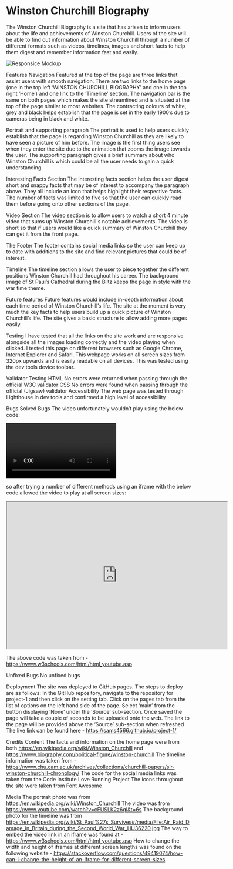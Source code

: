 # Winston Churchill Biography

The Winston Churchill Biography is a site that has arisen to inform users about the life and achievements of Winston Churchill. Users of the site will be able to find out information about Winston Churchill through a number of different formats such as videos, timelines, images and short facts to help them digest and remember information fast and easily. 

![Responsice Mockup](https://github.com/sams4566/project-1/blob/main/media/winston1)




























Features
Navigation
Featured at the top of the page are three links that assist users with smooth navigation. There are two links to the home page (one in the top left ‘WINSTON CHURCHILL BIOGRAPHY’ and one in the top right ‘Home’) and one link to the ‘Timeline’ section.
The navigation bar is the same on both pages which makes the site streamlined and is situated at the top of the page similar to most websites. 
The contracting colours of white, grey and black helps establish that the page is set in the early 1900’s due to cameras being in black and white. 





Portrait and supporting paragraph
The portrait is used to help users quickly establish that the page is regarding Winston Churchill as they are likely to have seen a picture of him before. The image is the first thing users see when they enter the site due to the animation that zooms the image towards the user. 
The supporting paragraph gives a brief summary about who Winston Churchill is which could be all the user needs to gain a quick understanding. 

















Interesting Facts Section
The interesting facts section helps the user digest short and snappy facts that may be of interest to accompany the paragraph above. 
They all include an icon that helps highlight their respective facts.
The number of facts was limited to five so that the user can quickly read them before going onto other sections of the page.









Video Section
The video section is to allow users to watch a short 4 minute video that sums up Winston Churchill's notable achievements. 
The video is short so that if users would like a quick summary of Winston Churchill they can get it from the front page. 










The Footer
The footer contains social media links so the user can keep up to date with additions to the site and find relevant pictures that could be of interest.




Timeline
The timeline section allows the user to piece together the different positions Winston Churchill had throughout his career. 
The background image of St Paul’s Cathedral during the Blitz keeps the page in style with the war time theme.















Future features
Future features would include in-depth information about each time period of Winston Churchill’s life. The site at the moment is very much the key facts to help users build up a quick picture of Winston Churchill’s life. The site gives a basic structure to allow adding more pages easily.

Testing
I have tested that all the links on the site work and are responsive alongside all the images loading correctly and the video playing when clicked.
I tested this page on different browsers such as Google Chrome, Internet Explorer and Safari. 
This webpage works on all screen sizes from 320px upwards and is easily readable on all devices. This was tested using the dev tools device toolbar.

Validator Testing
HTML
No errors were returned when passing through the official W3C validator
CSS
No errors were found when passing through the official (Jigsaw) validator
Accessibility
The web page was tested through Lighthouse in dev tools and confirmed a high level of accessibility



Bugs
Solved Bugs 
The video unfortunately wouldn’t play using the below code:

<video src="https://www.youtube.com/watch?v=cFUSLK2z6qI&t=6s" controls>
                <p></p>
                <a href="https://www.youtube.com/watch?v=cFUSLK2z6qI&t=6s">Link to the video.</a>
            </video>

so after trying a number of different methods using an iframe with the below code allowed the video to play at all screen sizes:

<iframe width="600" height="400" src="https://www.youtube.com/embed/cFUSLK2z6qI" id="video">
</iframe>

The above code was taken from - https://www.w3schools.com/html/html_youtube.asp 

Unfixed Bugs
No unfixed bugs

Deployment
The site was deployed to GitHub pages. The steps to deploy are as follows:
In the GitHub repository, navigate to the repository for project-1 and then click on the setting tab.
Click on the pages tab from the list of options on the left hand side of the page.
Select ‘main’ from the button displaying ‘None’ under the ‘Source’ sub-section.
Once saved the page will take a couple of seconds to be uploaded onto the web. The link to the page will be provided above the ‘Source’ sub-section when refreshed
The live link can be found here - https://sams4566.github.io/project-1/

Credits
Content
The facts and information on the home page were from both https://en.wikipedia.org/wiki/Winston_Churchill and https://www.biography.com/political-figure/winston-churchill 
The timeline information was taken from - https://www.chu.cam.ac.uk/archives/collections/churchill-papers/sir-winston-churchill-chronology/
The code for the social media links was taken from the Code Institute Love Running Project
The icons throughout the site were taken from Font Awesome

Media
The portrait photo was from https://en.wikipedia.org/wiki/Winston_Churchill
The video was from https://www.youtube.com/watch?v=cFUSLK2z6qI&t=6s 
The background photo for the timeline was from https://en.wikipedia.org/wiki/St_Paul%27s_Survives#/media/File:Air_Raid_Damage_in_Britain_during_the_Second_World_War_HU36220.jpg 
The way to embed the video link in an iframe was found at - https://www.w3schools.com/html/html_youtube.asp
How to change the width and height of iframes at different screen lengths was found on the following website - https://stackoverflow.com/questions/49419074/how-can-i-change-the-height-of-an-iframe-for-different-screen-sizes 

